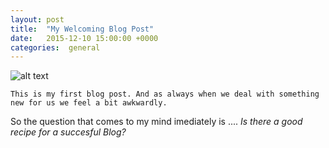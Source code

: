 ```yaml
---
layout: post
title:  "My Welcoming Blog Post"
date:   2015-12-10 15:00:00 +0000
categories:  general 
---
```

    
![alt text](http://relationshipchef.net/wp/wp-content/uploads/2014/05/recipe-clipart.gif "Recipe Image")
    
    This is my first blog post. And as always when we deal with something new for us we feel a bit awkwardly.
So the question that comes to my mind imediately is .... _Is there a good recipe for a succesful Blog?_

    
    
    
